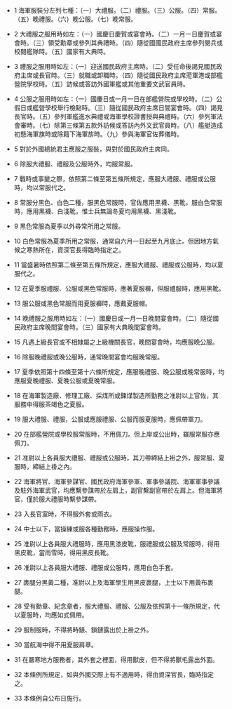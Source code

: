 * 1 海軍服裝分左列七種：（一）大禮服。（二）禮服。（三）公服。（四）常服。（五）晚禮服。（六）晚公服。（七）晚常服。

* 2 大禮服之服用時如左：（一）國慶日慶賀或宴會時。（二）一月一日慶賀或宴會時。（三）領受勳章或參列其典禮時。（四）隨從國國民政府主席參列閱兵或校閱艦隊時。（五）國家有大典時。

* 3 禮服之服用時如左：（一）迎送國民政府主席時。（二）受任命後謁見國民政府主席或長官時。（三）就職或卸職時。（四）隨從國民政府主席蒞軍港或部艦營院學校時。（五）訪候或答訪外國軍艦或其他重要文武官員時。

* 4 公服之服用時如左：（一）國慶日或一月一日在部艦營院或學校時。（二）公假日或艦營學校舉行檢點時。（三）隨從國民政府主席日間宴會時。（四）謁見長官時。（五）參列軍艦進水典禮或海軍學校證書授與典禮時。（六）參列軍法會審時。（七）除第三條第五款外訪候或答訪內外文武官員時。（八）艦艇造成初懸海軍旗時或除籍下海軍旂時。（九）參與海軍官佐葬儀時。

* 5 對於外國總統君主應服之服裝，與對於國民政府主席同。

* 6 除服大禮服、禮服及公服時外，均服常服。

* 7 戰時或事變之際，依照第二條至第五條所規定，應服大禮服、禮服或公服時，均以常服代之。

* 8 常服分黑色、白色二種，服黑色常服時，官佐應用黑襪、黑靴，服白色常服時，應用黑襪、白淺靴，惟士兵無論冬夏均用黑襪、黑淺靴。

* 9 黑色常服為夏季以外尋常所用之常服。

* 10 白色常服為夏季所用之常服，通常自六月一日起至九月底止。但因地方氣候之寒熱所在，資深官長得臨時指定之。

* 11 當盛暑時依照第二條至第五條所規定，應服大禮服、禮服或公服時，均以夏服代之。

* 12 在夏季服禮服、公服或黑色常服時，應著夏服褲，但服禮服時，應用黑靴。

* 13 服公服或黑色常服而用夏服褲時，應戴夏服帽。

* 14 晚禮服之服用時如左：（一）國慶日或一月一日晚間宴會時。（二）隨從國民政府主席晚間宴會時。（三）國家有大典晚間宴會時。

* 15 凡遇上級長官或不相隸屬之上級機關長官，晚間宴會時，均應服晚公服。

* 16 除服晚禮服或晚公服時，通常晚間宴會均服晚常服。

* 17 夏季依照第十四條至第十六條所規定，應服晚禮服、晚公服或晚常服時，均應服夏晚禮服、夏晚公服或夏晚常服。

* 18 在海軍製造廠、修理工廠、採煤所或鍊煤製造所勤務之准尉以上官佐，其服務中得服茶竭色之夏服。

* 19 服大禮服、禮服，公服或應服禮服、公服而服夏服時，應佩帶軍刀。

* 20 在部艦營院或學校服常服時，不用佩刀。但上岸或公出時，雖服常服亦應佩刀。

* 21 准尉以上各員服大禮服、禮服或公服時，其刀帶締結上褂之外，服常服、夏服時，締結上褂之內。

* 22 海軍將官、海軍參謀官、國民政府海軍參軍、軍事參議院、海軍軍事參議及駐外海軍武官，均應繫參謀帶於左肩上，副官繫副官帶於左肩上。但海軍將官，僅於服大禮服時繫參謀帶。

* 23 入長官室時，不得服外套或雨衣。

* 24 中士以下，當操練或服各種勤務時，應服操作服。

* 25 准尉以上各員服大禮服時，應用黑漆皮靴，服禮服或公服及常服時，得用黑皮靴，當雨雪時，得用黑皮長靴。

* 26 准尉以上各員服大禮服、禮服或公服時，應用白色手套。

* 27 裹腿分黑黃二種，准尉以上及海軍學生用黑皮裹腿，上士以下用黃布裹腿。

* 28 受有勳章、紀念章者，服大禮服、禮服、公服及依照第十一條所規定，代以夏服時，均應如式佩帶。

* 29 服制服時，不得將時錶、鎖鏈露出於上褂之外。

* 30 當航海中得不用夏服肩章。

* 31 在嚴寒地方服務者，其外套之裡面，得用獸皮，但不得將獸毛露出外面。

* 32 本條例所規定，如與外國交際上有不適用時，得由資深官長，臨時指定之。

* 33 本條例自公布日施行。

